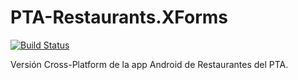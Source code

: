 # PTA-Restaurants.XForms

[![Build Status](https://travis-ci.org/HeikkiDev/PTA-Restaurants.XForms.svg?branch=master)](https://travis-ci.org/HeikkiDev/PTA-Restaurants.XForms)

Versión Cross-Platform de la app Android de Restaurantes del PTA.
